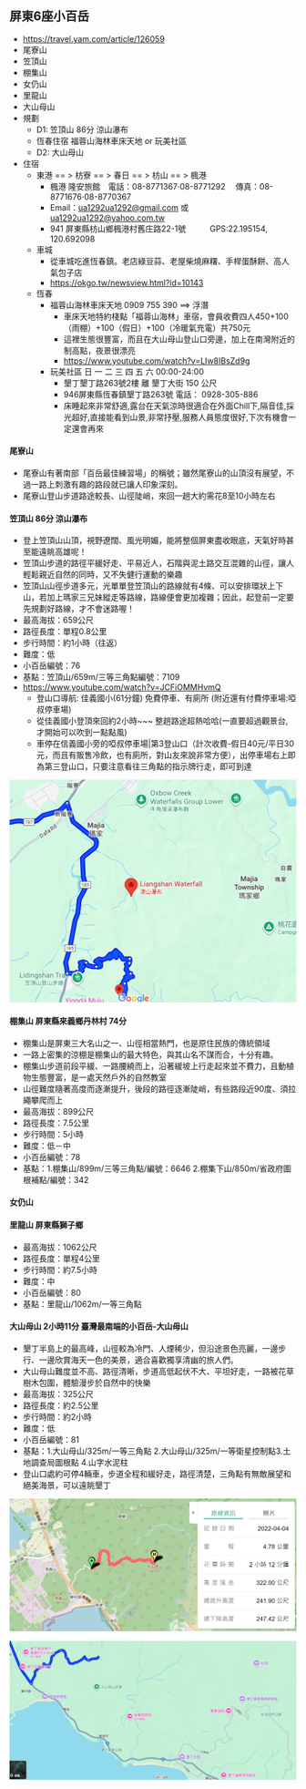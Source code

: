 ## 屏東6座小百岳
- https://travel.yam.com/article/126059
- 尾寮山
- 笠頂山
- 棚集山
- 女仍山
- 里龍山
- 大山母山
- 規劃
  - D1:  笠頂山  86分   涼山瀑布
  - 恆春住宿 福蓉山海林車床天地 or 玩美社區
  - D2: 大山母山 
- 住宿
  - 東港 == >  枋寮 == > 春日   == >  枋山 == >  楓港
    - 楓港 隆安旅館　電話：08-8771367‧08-8771292　 傳真：08-8771676‧08-8770367
    - Email：ua1292ua1292@gmail.com 或 ua1292ua1292@yahoo.com.tw
    - 941 屏東縣枋山鄉楓港村舊庄路22-1號　　　GPS:22.195154, 120.692098
  - 車城
    - 從車城吃進恆春鎮。老店綠豆蒜、老屋柴燒麻糬、手桿蛋酥餅、高人氣包子店
    - https://okgo.tw/newsview.html?id=10143
  - 恆春
    - 福蓉山海林車床天地 0909 755 390  ==> 浮潛
      - 車床天地特約棧點「福蓉山海林」車宿，會員收費四人450+100（雨棚）+100（假日）+100（冷暖氣充電）共750元
      - 這裡生態很豐富，而且在大山母山登山口旁邊，加上在南灣附近的制高點，夜景很漂亮
      - https://www.youtube.com/watch?v=LIw8IBsZd9g 
    - 玩美社區  日 一 二 三 四 五 六 00:00-24:00
      - 墾丁墾丁路263號2樓   離 墾丁大街 150 公尺
      - 946屏東縣恆春鎮墾丁路263號  電話： 0928-305-886
      - 床睡起來非常舒適,露台在天氣涼時很適合在外面Chill下,隔音佳,採光超好,直接能看到山景,非常抒壓,服務人員態度很好,下次有機會一定還會再來
####  尾寮山
- 尾寮山有著南部「百岳最佳練習場」的稱號；雖然尾寮山的山頂沒有展望，不過一路上刺激有趣的路段就已讓人印象深刻。
- 尾寮山登山步道路途較長、山徑陡峭，來回一趟大約需花8至10小時左右

####  笠頂山  86分   涼山瀑布
- 登上笠頂山山頂，視野遼闊、風光明媚，能將整個屏東盡收眼底，天氣好時甚至能遠眺高雄呢！
- 笠頂山步道的路徑平緩好走、平易近人，石階與泥土路交互混雜的山徑，讓人輕鬆親近自然的同時，又不失健行運動的樂趣
- 笠頂山山徑步道多元，光單單登笠頂山的路線就有4條、可以安排環狀上下山，若加上瑪家三兄妹縱走等路線，路線便會更加複雜；因此，起登前一定要先規劃好路線，才不會迷路喔！
- 最高海拔：659公尺
- 路徑長度：單程0.8公里
- 步行時間：約1小時（往返）
- 難度：低
- 小百岳編號：76
- 基點：笠頂山/659m/三等三角點編號：7109
- https://www.youtube.com/watch?v=JCFiOMMHvmQ
  - 登山口導航: 佳義國小(61分鐘) 免費停車、有廁所 (附近還有付費停車場:啞叔停車場)
  - 從佳義國小登頂來回約2小時~~~ 整趟路途超熱哈哈(一直要超過觀景台, 才開始可以吹到一點點風)
  - 車停在信義國小旁的啞叔停車場|第3登山口（計次收費-假日40元/平日30元，而且有販售冷飲，也有廁所，對山友來說非常方便），出停車場右上即為第三登山口，只要注意看往三角點的指示牌行走，即可到達

![屏東小百岳_笠頂山.png](屏東小百岳_笠頂山.png)

####  棚集山  屏東縣來義鄉丹林村   74分
- 棚集山是屏東三大名山之一、山徑相當熱門，也是原住民族的傳統領域
- 一路上密集的涼棚是棚集山的最大特色，與其山名不謀而合，十分有趣。
- 棚集山步道前段平緩、一路腰繞而上，沿著緩坡上行走起來並不費力，且動植物生態豐富，是一處天然戶外的自然教室
- 山徑難度隨著高度而逐漸提升，後段的路徑逐漸陡峭，有些路段近90度、須拉繩攀爬而上
- 最高海拔：899公尺
- 路徑長度：7.5公里
- 步行時間：5小時
- 難度：低－中
- 小百岳編號：78
- 基點：1.棚集山/899m/三等三角點/編號：6646  2.棚集下山/850m/省政府圖根補點/編號：342
#### 女仍山
#### 里龍山 屏東縣獅子鄉
- 最高海拔：1062公尺
- 路徑長度：單程4公里
- 步行時間：約7.5小時
- 難度：中
- 小百岳編號：80
- 基點：里龍山/1062m/一等三角點

#### 大山母山   2小時11分  臺灣最南端的小百岳-大山母山 
- 墾丁半島上的最高峰，山徑較為冷門、人煙稀少，但沿途景色亮麗，一邊步行、一邊欣賞海天一色的美景，適合喜歡獨享清幽的旅人們。
- 大山母山難度並不高、路徑清晰，步道高低起伏不大、平坦好走，一路被花草樹木包圍，體驗漫步於自然中的快樂
- 最高海拔：325公尺
- 路徑長度：約2.5公里
- 步行時間：約2小時
- 難度：低
- 小百岳編號：81
- 基點：1.大山母山/325m/一等三角點 2.大山母山/325m/一等衛星控制點3.土地調查局圖根點 4.山字水泥柱
- 登山口處約可停4輛車，步道全程和緩好走，路徑清楚，三角點有無敵展望和絕美海景，可以遠眺墾丁

![屏東_大山母山_2](屏東_大山母山_2.png)

![屏東_大山母山](屏東_大山母山.png)
